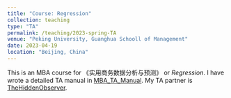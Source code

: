 ```yaml
---
title: "Course: Regression"
collection: teaching
type: "TA"
permalink: /teaching/2023-spring-TA
venue: "Peking University, Guanghua Schooll of Management"
date: 2023-04-19
location: "Beijing, China"
---
```


This is an MBA course for 《实用商务数据分析与预测》 or *Regression*.
I have wrote a detailed TA manual in [MBA_TA_Manual](https://github.com/Helenology/MBA_TA_manual).
My TA partner is [
TheHiddenObserver](https://github.com/TheHiddenObserver).

